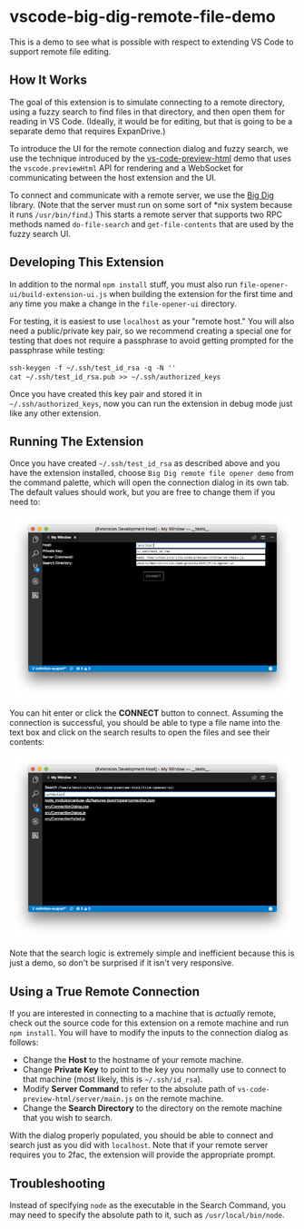 # vscode-big-dig-remote-file-demo

This is a demo to see what is possible with respect to extending VS Code to
support remote file editing.

## How It Works

The goal of this extension is to simulate connecting to a remote directory,
using a fuzzy search to find files in that directory, and then open them for
reading in VS Code. (Ideally, it would be for editing, but that is going to be
a separate demo that requires ExpanDrive.)

To introduce the UI for the remote connection dialog and fuzzy search, we use
the technique introduced by the [vs-code-preview-html](https://github.com/bolinfest/vs-code-preview-html)
demo that uses the `vscode.previewHtml` API for rendering and a WebSocket for
communicating between the host extension and the UI.

To connect and communicate with a remote server, we use the
[Big Dig](https://www.npmjs.com/package/big-dig) library. (Note that the server
must run on some sort of *nix system because it runs `/usr/bin/find`.)
This starts a remote server that supports two RPC methods named `do-file-search`
and `get-file-contents` that are used by the fuzzy search UI.

## Developing This Extension

In addition to the normal `npm install` stuff, you must also run
`file-opener-ui/build-extension-ui.js` when building the extension for the
first time and any time you make a change in the `file-opener-ui` directory.

For testing, it is easiest to use `localhost` as your "remote host." You will
also need a public/private key pair, so we recommend creating a special one for
testing that does not require a passphrase to avoid getting prompted for the
passphrase while testing:

```
ssh-keygen -f ~/.ssh/test_id_rsa -q -N ''
cat ~/.ssh/test_id_rsa.pub >> ~/.ssh/authorized_keys
```

Once you have created this key pair and stored it in `~/.ssh/authorized_keys`,
now you can run the extension in debug mode just like any other extension.

## Running The Extension

Once you have created `~/.ssh/test_id_rsa` as described above and you have the
extension installed, choose `Big Dig remote file opener demo` from the command
palette, which will open the connection dialog in its own tab. The default
values should work, but you are free to change them if you need to:

![Populated Connection Dialog](connection-dialog.png)

You can hit enter or click the **CONNECT** button to connect. Assuming the
connection is successful, you should be able to type a file name into the text
box and click on the search results to open the files and see their contents:

![Search in Action](search-results.png)

Note that the search logic is extremely simple and inefficient because this is
just a demo, so don't be surprised if it isn't very responsive.

## Using a True Remote Connection

If you are interested in connecting to a machine that is *actually* remote,
check out the source code for this extension on a remote machine and run
`npm install`. You will have to modify the inputs to the connection dialog as
follows:

* Change the **Host** to the hostname of your remote machine.
* Change **Private Key** to point to the key you normally use to connect to that machine (most likely, this is `~/.ssh/id_rsa`).
* Modify **Server Command** to refer to the absolute path of `vs-code-preview-html/server/main.js` on the remote machine.
* Change the **Search Directory** to the directory on the remote machine that you wish to search.

With the dialog properly populated, you should be able to connect and search
just as you did with `localhost`. Note that if your remote server requires you to
2fac, the extension will provide the appropriate prompt.

## Troubleshooting

Instead of specifying `node` as the executable in the Search Command,
you may need to specify the absolute path to it, such as `/usr/local/bin/node`.
